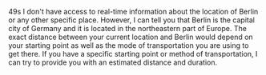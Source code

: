 49s
I don't have access to real-time information about the location of Berlin or any other specific place. However, I can tell you that Berlin is the capital city of Germany and it is located in the northeastern part of Europe. The exact distance between your current location and Berlin would depend on your starting point as well as the mode of transportation you are using to get there. If you have a specific starting point or method of transportation, I can try to provide you with an estimated distance and duration.
